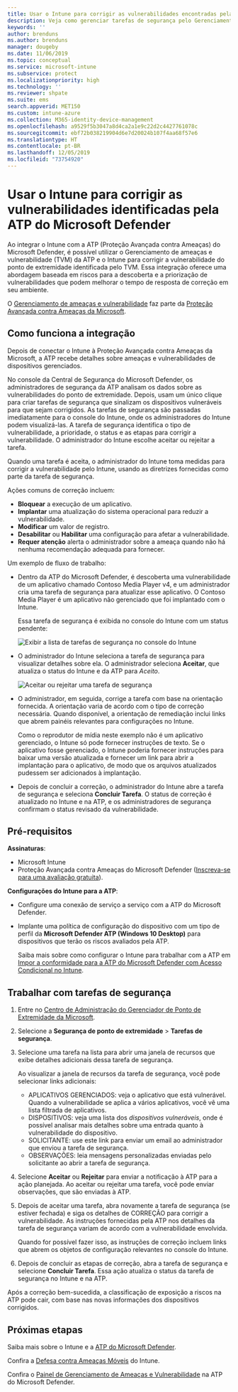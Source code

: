 ```yaml
---
title: Usar o Intune para corrigir as vulnerabilidades encontradas pela ATP do Microsoft Defender – Azure | Microsoft Docs
description: Veja como gerenciar tarefas de segurança pelo Gerenciamento de ameaças e vulnerabilidade, parte da ATP (Proteção Avançada contra Ameaças) do Microsoft Defender no console do Intune.
keywords: ''
author: brenduns
ms.author: brenduns
manager: dougeby
ms.date: 11/06/2019
ms.topic: conceptual
ms.service: microsoft-intune
ms.subservice: protect
ms.localizationpriority: high
ms.technology: ''
ms.reviewer: shpate
ms.suite: ems
search.appverid: MET150
ms.custom: intune-azure
ms.collection: M365-identity-device-management
ms.openlocfilehash: a9529f5b3047a8d4ca2a1e9c22d2c4427761078c
ms.sourcegitcommit: ebf72b038219904d6e7d20024b107f4aa68f57e6
ms.translationtype: HT
ms.contentlocale: pt-BR
ms.lasthandoff: 12/05/2019
ms.locfileid: "73754920"
---
```

# <a name="use-intune-to-remediate-vulnerabilities-identified-by-microsoft-defender-atp"></a>Usar o Intune para corrigir as vulnerabilidades identificadas pela ATP do Microsoft Defender

Ao integrar o Intune com a ATP (Proteção Avançada contra Ameaças) do Microsoft Defender, é possível utilizar o Gerenciamento de ameaças e vulnerabilidade (TVM) da ATP e o Intune para corrigir a vulnerabilidade do ponto de extremidade identificada pelo TVM. Essa integração oferece uma abordagem baseada em riscos para a descoberta e a priorização de vulnerabilidades que podem melhorar o tempo de resposta de correção em seu ambiente.

O [Gerenciamento de ameaças e vulnerabilidade](https://docs.microsoft.com/windows/security/threat-protection/windows-defender-atp/next-gen-threat-and-vuln-mgt) faz parte da [Proteção Avançada contra Ameaças da Microsoft](https://docs.microsoft.com/windows/security/threat-protection/windows-defender-atp/windows-defender-advanced-threat-protection).

## <a name="how-integration-works"></a>Como funciona a integração

Depois de conectar o Intune à Proteção Avançada contra Ameaças da Microsoft, a ATP recebe detalhes sobre ameaças e vulnerabilidades de dispositivos gerenciados.

No console da Central de Segurança do Microsoft Defender, os administradores de segurança da ATP analisam os dados sobre as vulnerabilidades do ponto de extremidade. Depois, usam um único clique para criar tarefas de segurança que sinalizam os dispositivos vulneráveis para que sejam corrigidos. As tarefas de segurança são passadas imediatamente para o console do Intune, onde os administradores do Intune podem visualizá-las. A tarefa de segurança identifica o tipo de vulnerabilidade, a prioridade, o status e as etapas para corrigir a vulnerabilidade. O administrador do Intune escolhe aceitar ou rejeitar a tarefa.

Quando uma tarefa é aceita, o administrador do Intune toma medidas para corrigir a vulnerabilidade pelo Intune, usando as diretrizes fornecidas como parte da tarefa de segurança.

Ações comuns de correção incluem:

- **Bloquear** a execução de um aplicativo.
- **Implantar** uma atualização do sistema operacional para reduzir a vulnerabilidade.
- **Modificar** um valor de registro.
- **Desabilitar** ou **Habilitar** uma configuração para afetar a vulnerabilidade.
- **Requer atenção** alerta o administrador sobre a ameaça quando não há nenhuma recomendação adequada para fornecer.

Um exemplo de fluxo de trabalho:

- Dentro da ATP do Microsoft Defender, é descoberta uma vulnerabilidade de um aplicativo chamado Contoso Media Player v4, e um administrador cria uma tarefa de segurança para atualizar esse aplicativo. O Contoso Media Player é um aplicativo não gerenciado que foi implantado com o Intune.

  Essa tarefa de segurança é exibida no console do Intune com um status pendente:

  ![Exibir a lista de tarefas de segurança no console do Intune](./media/atp-manage-vulnerabilities/temp-security-tasks.png)

- O administrador do Intune seleciona a tarefa de segurança para visualizar detalhes sobre ela.  O administrador seleciona **Aceitar**, que atualiza o status do Intune e da ATP para *Aceito*.

  ![Aceitar ou rejeitar uma tarefa de segurança](./media/atp-manage-vulnerabilities/temp-accept-task.png)

- O administrador, em seguida, corrige a tarefa com base na orientação fornecida. A orientação varia de acordo com o tipo de correção necessária. Quando disponível, a orientação de remediação inclui links que abrem painéis relevantes para configurações no Intune.

  Como o reprodutor de mídia neste exemplo não é um aplicativo gerenciado, o Intune só pode fornecer instruções de texto. Se o aplicativo fosse gerenciado, o Intune poderia fornecer instruções para baixar uma versão atualizada e fornecer um link para abrir a implantação para o aplicativo, de modo que os arquivos atualizados pudessem ser adicionados à implantação.

- Depois de concluir a correção, o administrador do Intune abre a tarefa de segurança e seleciona **Concluir Tarefa**.  O status de correção é atualizado no Intune e na ATP, e os administradores de segurança confirmam o status revisado da vulnerabilidade.

## <a name="prerequisites"></a>Pré-requisitos  

**Assinaturas**:

- Microsoft Intune  
- Proteção Avançada contra Ameaças do Microsoft Defender ([Inscreva-se para uma avaliação gratuita](https://www.microsoft.com/WindowsForBusiness/windows-atp?ocid=docs-wdatp-main-abovefoldlink)).

**Configurações do Intune para a ATP**:

- Configure uma conexão de serviço a serviço com a ATP do Microsoft Defender.
- Implante uma política de configuração do dispositivo com um tipo de perfil da **Microsoft Defender ATP (Windows 10 Desktop)** para dispositivos que terão os riscos avaliados pela ATP.

  Saiba mais sobre como configurar o Intune para trabalhar com a ATP em [Impor a conformidade para a ATP do Microsoft Defender com Acesso Condicional no Intune](advanced-threat-protection.md#enable-microsoft-defender-atp-in-intune).

## <a name="work-with-security-tasks"></a>Trabalhar com tarefas de segurança

1. Entre no [Centro de Administração do Gerenciador de Ponto de Extremidade da Microsoft](https://go.microsoft.com/fwlink/?linkid=2109431).

2. Selecione a **Segurança de ponto de extremidade** > **Tarefas de segurança**.

3. Selecione uma tarefa na lista para abrir uma janela de recursos que exibe detalhes adicionais dessa tarefa de segurança.

   Ao visualizar a janela de recursos da tarefa de segurança, você pode selecionar links adicionais:

   - APLICATIVOS GERENCIADOS: veja o aplicativo que está vulnerável. Quando a vulnerabilidade se aplica a vários aplicativos, você vê uma lista filtrada de aplicativos.
   - DISPOSITIVOS: veja uma lista dos *dispositivos vulneráveis*, onde é possível analisar mais detalhes sobre uma entrada quanto à vulnerabilidade do dispositivo.
   - SOLICITANTE: use este link para enviar um email ao administrador que enviou a tarefa de segurança.
   - OBSERVAÇÕES: leia mensagens personalizadas enviadas pelo solicitante ao abrir a tarefa de segurança.

4. Selecione **Aceitar** ou **Rejeitar** para enviar a notificação à ATP para a ação planejada. Ao aceitar ou rejeitar uma tarefa, você pode enviar observações, que são enviadas à ATP.

5. Depois de aceitar uma tarefa, abra novamente a tarefa de segurança (se estiver fechada) e siga os detalhes de CORREÇÃO para corrigir a vulnerabilidade. As instruções fornecidas pela ATP nos detalhes da tarefa de segurança variam de acordo com a vulnerabilidade envolvida.

   Quando for possível fazer isso, as instruções de correção incluem links que abrem os objetos de configuração relevantes no console do Intune.

6. Depois de concluir as etapas de correção, abra a tarefa de segurança e selecione **Concluir Tarefa**.  Essa ação atualiza o status da tarefa de segurança no Intune e na ATP.

Após a correção bem-sucedida, a classificação de exposição a riscos na ATP pode cair, com base nas novas informações dos dispositivos corrigidos.

## <a name="next-steps"></a>Próximas etapas
Saiba mais sobre o Intune e a [ATP do Microsoft Defender](advanced-threat-protection.md).

Confira a [Defesa contra Ameaças Móveis](mobile-threat-defense.md) do Intune.

Confira o [Painel de Gerenciamento de Ameaças e Vulnerabilidade](https://docs.microsoft.com/windows/security/threat-protection/windows-defender-atp/tvm-dashboard-insights) na ATP do Microsoft Defender.
